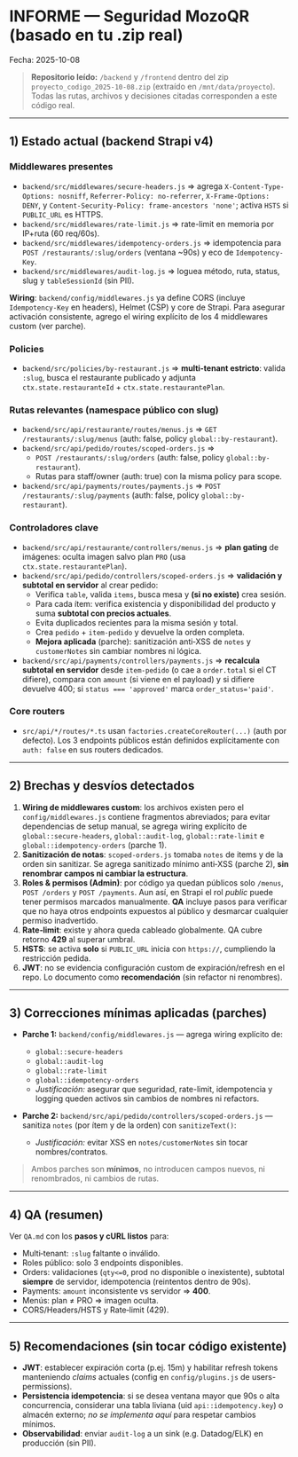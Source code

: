 # INFORME — Seguridad MozoQR (basado en tu .zip real)
Fecha: 2025-10-08

> **Repositorio leído:** `/backend` y `/frontend` dentro del zip `proyecto_codigo_2025-10-08.zip` (extraído en `/mnt/data/proyecto`).  
> Todas las rutas, archivos y decisiones citadas corresponden a este código real.

---

## 1) Estado actual (backend Strapi v4)

### Middlewares presentes
- `backend/src/middlewares/secure-headers.js` ⇒ agrega `X-Content-Type-Options: nosniff`, `Referrer-Policy: no-referrer`, `X-Frame-Options: DENY`, y `Content-Security-Policy: frame-ancestors 'none'`; activa `HSTS` si `PUBLIC_URL` es HTTPS.
- `backend/src/middlewares/rate-limit.js` ⇒ rate-limit en memoria por IP+ruta (60 req/60s).
- `backend/src/middlewares/idempotency-orders.js` ⇒ idempotencia para `POST /restaurants/:slug/orders` (ventana ~90s) y eco de `Idempotency-Key`.
- `backend/src/middlewares/audit-log.js` ⇒ loguea método, ruta, status, slug y `tableSessionId` (sin PII).

**Wiring**: `backend/config/middlewares.js` ya define CORS (incluye `Idempotency-Key` en headers), Helmet (CSP) y core de Strapi. Para asegurar activación consistente, agrego el wiring explícito de los 4 middlewares custom (ver parche).

### Policies
- `backend/src/policies/by-restaurant.js` ⇒ **multi-tenant estricto**: valida `:slug`, busca el restaurante publicado y adjunta `ctx.state.restauranteId` + `ctx.state.restaurantePlan`.

### Rutas relevantes (namespace público con slug)
- `backend/src/api/restaurante/routes/menus.js` ⇒ `GET /restaurants/:slug/menus` (auth: false, policy `global::by-restaurant`).
- `backend/src/api/pedido/routes/scoped-orders.js` ⇒
  - `POST /restaurants/:slug/orders` (auth: false, policy `global::by-restaurant`).
  - Rutas para staff/owner (auth: true) con la misma policy para scope.
- `backend/src/api/payments/routes/payments.js` ⇒ `POST /restaurants/:slug/payments` (auth: false, policy `global::by-restaurant`).

### Controladores clave
- `backend/src/api/restaurante/controllers/menus.js` ⇒ **plan gating** de imágenes: oculta imagen salvo plan `PRO` (usa `ctx.state.restaurantePlan`).
- `backend/src/api/pedido/controllers/scoped-orders.js` ⇒ **validación y subtotal en servidor** al crear pedido:
  - Verifica `table`, valida `items`, busca mesa y **(si no existe)** crea sesión.
  - Para cada ítem: verifica existencia y disponibilidad del producto y suma **subtotal con precios actuales**.
  - Evita duplicados recientes para la misma sesión y total.
  - Crea `pedido` + `item-pedido` y devuelve la orden completa.
  - **Mejora aplicada** (parche): sanitización anti‑XSS de `notes` y `customerNotes` sin cambiar nombres ni lógica.
- `backend/src/api/payments/controllers/payments.js` ⇒ **recalcula subtotal en servidor** desde `item-pedido` (o cae a `order.total` si el CT difiere), compara con `amount` (si viene en el payload) y si difiere devuelve 400; si `status === 'approved'` marca `order_status='paid'`.

### Core routers
- `src/api/*/routes/*.ts` usan `factories.createCoreRouter(...)` (auth por defecto). Los 3 endpoints públicos están definidos explícitamente con `auth: false` en sus routers dedicados.

---

## 2) Brechas y desvíos detectados

1. **Wiring de middlewares custom**: los archivos existen pero el `config/middlewares.js` contiene fragmentos abreviados; para evitar dependencias de setup manual, se agrega wiring explícito de `global::secure-headers`, `global::audit-log`, `global::rate-limit` e `global::idempotency-orders` (parche 1).
2. **Sanitización de notas**: `scoped-orders.js` tomaba `notes` de items y de la orden sin sanitizar. Se agrega sanitizado mínimo anti‑XSS (parche 2), **sin renombrar campos ni cambiar la estructura**.
3. **Roles & permisos (Admin)**: por código ya quedan públicos solo `/menus`, `POST /orders` y `POST /payments`. Aun así, en Strapi el rol *public* puede tener permisos marcados manualmente. **QA** incluye pasos para verificar que no haya otros endpoints expuestos al público y desmarcar cualquier permiso inadvertido.
4. **Rate‑limit**: existe y ahora queda cableado globalmente. QA cubre retorno **429** al superar umbral.
5. **HSTS**: se activa **solo** si `PUBLIC_URL` inicia con `https://`, cumpliendo la restricción pedida.
6. **JWT**: no se evidencia configuración custom de expiración/refresh en el repo. Lo documento como **recomendación** (sin refactor ni renombres).

---

## 3) Correcciones mínimas aplicadas (parches)

- **Parche 1:** `backend/config/middlewares.js` — agrega wiring explícito de:
  - `global::secure-headers`
  - `global::audit-log`
  - `global::rate-limit`
  - `global::idempotency-orders`
  - *Justificación:* asegurar que seguridad, rate-limit, idempotencia y logging queden activos sin cambios de nombres ni refactors.

- **Parche 2:** `backend/src/api/pedido/controllers/scoped-orders.js` — sanitiza `notes` (por ítem y de la orden) con `sanitizeText()`:
  - *Justificación:* evitar XSS en `notes/customerNotes` sin tocar nombres/contratos.

> Ambos parches son **mínimos**, no introducen campos nuevos, ni renombrados, ni cambios de rutas.

---

## 4) QA (resumen)
Ver `QA.md` con los **pasos y cURL listos** para:
- Multi‑tenant: `:slug` faltante o inválido.
- Roles público: solo 3 endpoints disponibles.
- Orders: validaciones (`qty<=0`, prod no disponible o inexistente), subtotal **siempre** de servidor, idempotencia (reintentos dentro de 90s).
- Payments: `amount` inconsistente vs servidor ⇒ **400**.
- Menús: plan ≠ PRO ⇒ imagen oculta.
- CORS/Headers/HSTS y Rate‑limit (429).

---

## 5) Recomendaciones (sin tocar código existente)
- **JWT**: establecer expiración corta (p.ej. 15m) y habilitar refresh tokens manteniendo *claims* actuales (config en `config/plugins.js` de users-permissions).
- **Persistencia idempotencia**: si se desea ventana mayor que 90s o alta concurrencia, considerar una tabla liviana (uid `api::idempotency.key`) o almacén externo; *no se implementa aquí* para respetar cambios mínimos.
- **Observabilidad**: enviar `audit-log` a un sink (e.g. Datadog/ELK) en producción (sin PII).

